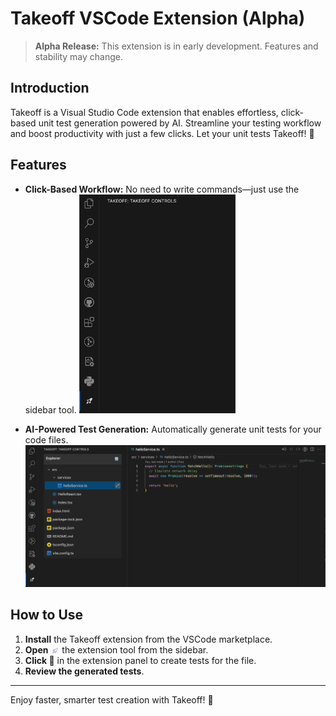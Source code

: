 # Takeoff VSCode Extension (Alpha)

> **Alpha Release:** This extension is in early development. Features and stability may change.

## Introduction

Takeoff is a Visual Studio Code extension that enables effortless, click-based unit test generation powered by AI. Streamline your testing workflow and boost productivity with just a few clicks. Let your unit tests Takeoff! 🚀

## Features

- **Click-Based Workflow:** No need to write commands—just use the sidebar tool.
    <img src="images/demo_meet_takeoff.gif" alt="Meet Takeoff" width="250">

- **AI-Powered Test Generation:** Automatically generate unit tests for your code files.
    <img src="images/demo_generate_test.gif" alt="Takeoff Demo" width="650">


## How to Use

1. **Install** the Takeoff extension from the VSCode marketplace.
2. **Open** <img src="images/logo.png" alt="Takeoff Logo" style="height:1em; vertical-align:middle;"> the extension tool from the sidebar.
4. **Click 🚀** in the extension panel to create tests for the file.
5. **Review the generated tests**.

---

Enjoy faster, smarter test creation with Takeoff! 🚀